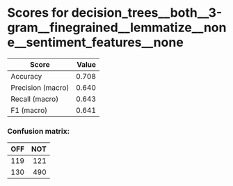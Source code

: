 # Scores for decision_trees__both__3-gram__finegrained__lemmatize__none__sentiment_features__none
|      Score      |Value|
|-----------------|----:|
|Accuracy         |0.708|
|Precision (macro)|0.640|
|Recall (macro)   |0.643|
|F1 (macro)       |0.641|

### Confusion matrix:
|OFF|NOT|
|--:|--:|
|119|121|
|130|490|

